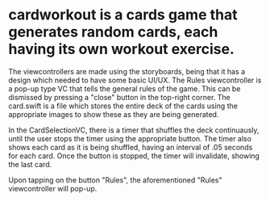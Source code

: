 # cardworkout is a cards game that generates random cards, each having its own workout exercise. 

The viewcontrollers are made using the storyboards, being that it has a design which needed to have some basic UI/UX.
The Rules viewcontroller is a pop-up type VC that tells the general rules of the game. This can be dismissed by pressing a "close" button in the top-right corner.
The card.swift is a file which stores the entire deck of the cards using the appropriate images to show these as they are being generated.

In the CardSelectionVC, there is a timer that shuffles the deck continuausly, until the user stops the timer using the appropriate button. The timer also shows each card as it is being shuffled, having an interval of .05 seconds for each card. Once the button is stopped, the timer will invalidate, showing the last card. 

Upon tapping on the button "Rules", the aforementioned "Rules" viewcontroller will pop-up. 
